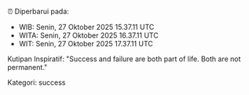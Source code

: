 ⏰ Diperbarui pada:
- WIB: Senin, 27 Oktober 2025 15.37.11 UTC
- WITA: Senin, 27 Oktober 2025 16.37.11 UTC
- WIT: Senin, 27 Oktober 2025 17.37.11 UTC

Kutipan Inspiratif:
"Success and failure are both part of life. Both are not permanent."


Kategori: success

